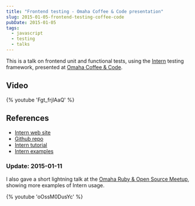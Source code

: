 ```yaml
---
title: "Frontend testing - Omaha Coffee & Code presentation"
slug: 2015-01-05-frontend-testing-coffee-code
pubDate: 2015-01-05
tags:
  - javascript
  - testing
  - talks
---
```


This is a talk on frontend unit and functional tests, using the [Intern](http://theintern.io) testing framework, presented at [Omaha Coffee & Code](http://www.meetup.com/coffeeandcode/events/216021042/).

## Video

{% youtube 'Fgt_frjlAaQ' %}

## References

* [Intern web site](http://theintern.io)
* [Github repo](https://github.com/theintern/intern)
* [Intern tutorial](https://github.com/theintern/intern-tutorial)
* [Intern examples](https://github.com/theintern/intern-examples)

### Update: 2015-01-11

I also gave a short lightning talk at the [Omaha Ruby & Open Source Meetup](http://www.meetup.com/Omaha-Ruby-Meetup/events/196497252/), showing more examples of Intern usage.

{% youtube 'oOssM0DusYc' %}
